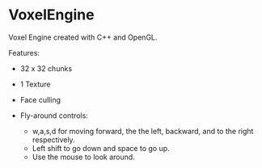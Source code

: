 # VoxelEngine
Voxel Engine created with C++ and OpenGL. 

Features:
  - 32 x 32 chunks
  - 1 Texture
  - Face culling
  - Fly-around controls:
  
    - w,a,s,d for moving forward, the the left, backward, and to the right respectively.
    - Left shift to go down and space to go up.
    - Use the mouse to look around.
